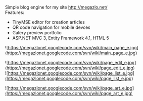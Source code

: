 Simple blog engine for my site http://megazlo.net/
<br />
Features:
  * TinyMSE editor for creation articles
  * QR code navigation for mobile devces
  * Galery preview portfolio
  * ASP.NET MVC 3, Entity Framework 4.1, HTML 5

![https://megazlonet.googlecode.com/svn/wiki/main_page_e.jpg](https://megazlonet.googlecode.com/svn/wiki/main_page_e.jpg)

![https://megazlonet.googlecode.com/svn/wiki/page_edit_e.jpg](https://megazlonet.googlecode.com/svn/wiki/page_edit_e.jpg)
<br />
![https://megazlonet.googlecode.com/svn/wiki/page_list_e.jpg](https://megazlonet.googlecode.com/svn/wiki/page_list_e.jpg)

![https://megazlonet.googlecode.com/svn/wiki/page_art_e.jpg](https://megazlonet.googlecode.com/svn/wiki/page_art_e.jpg)